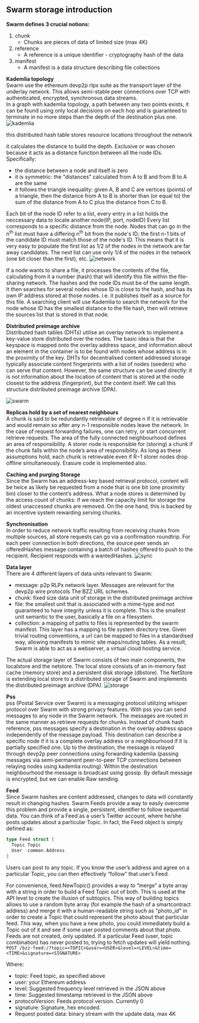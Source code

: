
## Swarm storage introduction

**Swarm defines 3 crucial notions:**

1. chunk
   - Chunks are pieces of data of limited size (max 4K)
2. reference
   - A reference is a unique identifier - cryptography hash of the data
3. manifest
   - A manifest is a data structure describing file collections

**Kademlia topology**  
Swarm use the ethereum devp2p rlpx suite as the transport layer of the underlay network. This allows semi-stable peer connections over TCP with authenticated, encrypted, synchronous data streams.  
In a graph with kademlia topology, a path between any two points exists, it can be found using only local decisions on each hop and is guaranteed to terminate in no more steps than the depth of the destination plus one.
![kademlia](./picture/topology.png)

this distributed hash table stores resource locations throughout the network

it calculates the distance to build the depth.
Exclusive or was chosen because it acts as a distance function between all the node IDs. Specifically:

- the distance between a node and itself is zero
- it is symmetric: the "distances" calculated from A to B and from B to A are the same
- it follows the triangle inequality: given A, B and C are vertices (points) of a triangle, then the distance from A to B is shorter than (or equal to) the sum of the distance from A to C plus the distance from C to B.

Each bit of the node ID refer to a list, every entry in a list holds the neccessary data to locate another node(IP, port, nodeID)
Every list corresponds to a specific distance from the node. Nodes that can go in the n<sup>th</sup> list must have a differing n<sup>th</sup> bit from the node's ID; the first n-1 bits of the candidate ID must match those of the node's ID. This means that it is very easy to populate the first list as 1/2 of the nodes in the network are far away candidates. The next list can use only 1/4 of the nodes in the network (one bit closer than the first), etc.
![network](./picture/swarm-network.png)

If a node wants to share a file, it processes the contents of the file, calculating from it a number (hash) that will identify this file within the file-sharing network.
The hashes and the node IDs must be of the same length. It then searches for several nodes whose ID is close to the hash, and has its own IP address stored at those nodes. i.e. it publishes itself as a source for this file. A searching client will use Kademlia to search the network for the node whose ID has the smallest distance to the file hash, then will retrieve the sources list that is stored in that node.

**Distributed preimage archive**  
Distributed hash tables (DHTs) utilise an overlay network to implement a key-value store distributed over the nodes. The basic idea is that the keyspace is mapped onto the overlay address space, and information about an element in the container is to be found with nodes whose address is in the proximity of the key. DHTs for decentralised content addressed storage typically associate content fingerprints with a list of nodes (seeders) who can serve that content. However, the same structure can be used directly: it is not information about the location of content that is stored at the node closest to the address (fingerprint), but the content itself. We call this structure distributed preimage archive (DPA).

![swarm](./picture/dpa-chunking.png)

**Replicas hold by a set of nearest neighbours**  
A chunk is said to be redundantly retrievable of degree n if it is retrievable and would remain so after any n-1 responsible nodes leave the network. In the case of request forwarding failures, one can retry, or start concurrent retrieve requests.
The area of the fully connected neighbourhood defines an area of responsibility. A storer node is responsible for (storing) a chunk if the chunk falls within the node’s area of responsibility. As long as these assumptions hold, each chunk is retrievable even if R−1 storer nodes drop offline simultaneously. Erasure code is implemented also.

**Caching and purging Storage**  
 Since the Swarm has an address-key based retrieval protocol, content will be twice as likely be requested from a node that is one bit (one proximity bin) closer to the content’s address.
What a node stores is determined by the access count of chunks: if we reach the capacity limit for storage the oldest unaccessed chunks are removed. On the one hand, this is backed by an incentive system rewarding serving chunks.

**Synchronisation**  
In order to reduce network traffic resulting from receiving chunks from multiple sources, all store requests can go via a confirmation roundtrip. For each peer connection in both directions, the source peer sends an offeredHashes message containing a batch of hashes offered to push to the recipient. Recipient responds with a wantedHashes.
![sync](./picture/syncing-high-level.png)

**Data layer**  
There are 4 different layers of data units relevant to Swarm:

- message: p2p RLPx network layer. Messages are relevant for the devp2p wire protocols The BZZ URL schemes.
- chunk: fixed size data unit of storage in the distributed preimage archive
- file: the smallest unit that is associated with a mime-type and not guaranteed to have integrity unless it is complete. This is the smallest unit semantic to the user, basically a file on a filesystem.
- collection: a mapping of paths to files is represented by the swarm manifest. This layer has a mapping to file system directory tree. Given trivial routing conventions, a url can be mapped to files in a standardised way, allowing manifests to mimic site maps/routing tables. As a result, Swarm is able to act as a webserver, a virtual cloud hosting service.

The actual storage layer of Swarm consists of two main components, the localstore and the netstore. The local store consists of an in-memory fast cache (memory store) and a persistent disk storage (dbstore). The NetStore is extending local store to a distributed storage of Swarm and implements the distributed preimage archive (DPA).
![storage](./picture/storage-layer.png)

**Pss**  
pss (Postal Service over Swarm) is a messaging protocol utilizing whisper protocol over Swarm with strong privacy features.
With pss you can send messages to any node in the Swarm network. The messages are routed in the same manner as retrieve requests for chunks. Instead of chunk hash reference, pss messages specify a destination in the overlay address space independently of the message payload. This destination can describe a specific node if it is a complete overlay address or a neighbourhood if it is partially specified one. Up to the destination, the message is relayed through devp2p peer connections using forwarding kademlia (passing messages via semi-permanent peer-to-peer TCP connections between relaying nodes using kademlia routing). Within the destination neighbourhood the message is broadcast using gossip.
By default message is encrypted, but we can enable Raw sending.

**Feed**  
Since Swarm hashes are content addressed, changes to data will constantly result in changing hashes. Swarm Feeds provide a way to easily overcome this problem and provide a single, persistent, identifier to follow sequential data.
You can think of a Feed as a user’s Twitter account, where he/she posts updates about a particular Topic. In fact, the Feed object is simply defined as:

```go
type Feed struct {
  Topic Topic
  User  common.Address
}
```

Users can post to any topic. If you know the user’s address and agree on a particular Topic, you can then effectively “follow” that user’s Feed.

For convenience, feed.NewTopic() provides a way to “merge” a byte array with a string in order to build a Feed Topic out of both. This is used at the API level to create the illusion of subtopics. This way of building topics allows to use a random byte array (for example the hash of a smartcontract address) and merge it with a human-readable string such as "photo_id" in order to create a Topic that could represent the photo about that particular feed. This way, when you have a new photo, you could immediately build a Topic out of it and see if some user posted comments about that photo.  
Feeds are not created, only updated. If a particular Feed (user, topic combination) has never posted to, trying to fetch updates will yield nothing.  
`POST /bzz-feed:/?topic=<TOPIC>&user=<USER>&level=<LEVEL>&time=<TIME>&signature=<SIGNATURE>`

Where:

- topic: Feed topic, as specified above
- user: your Ethereum address
- level: Suggested frequency level retrieved in the JSON above
- time: Suggested timestamp retrieved in the JSON above
- protocolVersion: Feeds protocol version. Currently 0
- signature: Signature, hex encoded.
- Request posted data: binary stream with the update data, max 4K